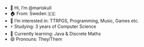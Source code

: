 - 👋 Hi, I’m @mariskull
- 🏠 From: Sweden 🇸🇪
- 👀 I’m interested in: TTRPGS, Programming, Music, Games etc.
- ⚡ Studying: 3 years of Computer Science
- 🌱 Currently learning: Java & Discrete Maths
- 😄 Pronouns: They/Them

<!---
mariskull/mariskull is a ✨ special ✨ repository because its `README.md` (this file) appears on your GitHub profile.
You can click the Preview link to take a look at your changes.
--->
